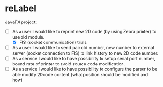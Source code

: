 # reLabel

JavaFX project:
- [ ] As a user I would like to reprint new 2D code  (by using Zebra printer) to use old module.
    - [x]  FIS (socket communication) trials 
- [ ] As a user I would like to send pair old number, new number to external server (socket connection to FIS) to link history to new 2D code number.
- [ ] As a service I would like to have possibility to setup serial port number,  bound rate  of printer to avoid source code modification.
- [ ] As a service I would like to have possibility to configure the parser to be able modify 2Dcode content (what position should be modified and how)
